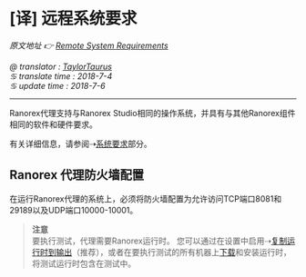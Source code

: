 # [译] 远程系统要求

*原文地址 👉 [Remote System Requirements][0]*

*@ translator : [TaylorTaurus](https://github.com/taylortaurus)*    
*♋ translate time : 2018-7-4*  
*♋ update time : 2018-7-6*

---

Ranorex代理支持与Ranorex Studio相同的操作系统，并具有与其他Ranorex组件相同的软件和硬件要求。

有关详细信息，请参阅⇢[系统要求][1]部分。

## Ranorex 代理防火墙配置  

在运行Ranorex代理的系统上，必须将防火墙配置为允许访问TCP端口8081和29189以及UDP端口10000-10001。

> **注意**  
> 要执行测试，代理需要Ranorex运行时。 您可以通过在设置中启用⇢[复制运行时到输出][2]（推荐），或者在要执行测试的所有机器上[下载][3]和安装运行时，将测试运行时包含在测试中。

[0]: https://www.ranorex.com/help/latest/ranorex-remote/remote-system-requirements
[1]: ..\\..\\..\\Ranorex%20Studio%20system%20details\System%20requirements\index.html
[2]: ..\\..\\..\\Ranorex%20Studio%20system%20details\Settings%20and%20configuration\[译]Ranorex录制器设置.html
[3]: https://www.ranorex.com/download-archive/









